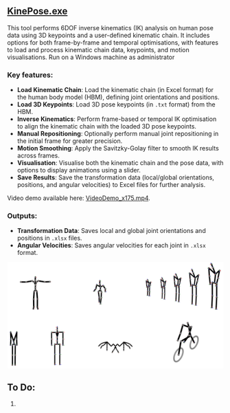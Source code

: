 ## [KinePose.exe](Dist/KinePose.exe)

This tool performs 6DOF inverse kinematics (IK) analysis on human pose data using 3D keypoints and a user-defined kinematic chain. It includes options for both frame-by-frame and temporal optimisations, with features to load and process kinematic chain data, keypoints, and motion visualisations. Run on a Windows machine as administrator

### Key features:

- **Load Kinematic Chain**: Load the kinematic chain (in Excel format) for the human body model (HBM), defining joint orientations and positions.
- **Load 3D Keypoints**: Load 3D pose keypoints (in `.txt` format) from the HBM.
- **Inverse Kinematics**: Perform frame-based or temporal IK optimisation to align the kinematic chain with the loaded 3D pose keypoints.
- **Manual Repositioning**: Optionally perform manual joint repositioning in the initial frame for greater precision.
- **Motion Smoothing**: Apply the Savitzky-Golay filter to smooth IK results across frames.
- **Visualisation**: Visualise both the kinematic chain and the pose data, with options to display animations using a slider.
- **Save Results**: Save the transformation data (local/global orientations, positions, and angular velocities) to Excel files for further analysis.

Video demo available here: [VideoDemo_x175.mp4](Demo/VideoDemo_x175.mp4).

### Outputs:
- **Transformation Data**: Saves local and global joint orientations and positions in `.xlsx` files.
- **Angular Velocities**: Saves angular velocities for each joint in `.xlsx` format.



<img src="../images/chains.png" alt="KinePose Chains" width="900"/>

## To Do:
1. 
